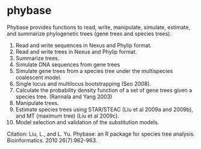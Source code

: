 # phybase
Phybase provides functions to read, write, manipulate, simulate, estimate, and summarize phylogenetic trees (gene trees and species trees). 

1. Read and write sequences in Nexus and Phylip format. 
2. Read and write trees in Nexus and Phylip format. 
3. Summarize trees. 
4. Simulate DNA sequences from gene trees 
5. Simulate gene trees from a species tree under the multispecies coalescent model. 
6. Single locus and multilocus bootstrapping (Seo 2008). 
7. Calculate the probability density function of a set of gene trees given a species tree. (Rannala and Yang 2003) 
8. Manipulate trees. 
9. Estimate species trees using STAR/STEAC (Liu et al 2009a and 2009b), and MT (maximum tree) (Liu et al 2009c). 
10. Model selection and validation of the substitution models. 

Citation: Liu, L., and L. Yu. Phybase: an R package for species tree analysis. Bioinformatics. 2010 26(7):962-963.
